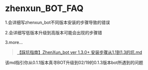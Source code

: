# zhenxun_BOT_FAQ
1.会详细写zhenxun_bot不同版本安装的步骤导致的错误

2.会详细写低版本升级到高版本可能会出现的步骤错

3.more...

> [【踩坑指南】ZhenXun_bot ver 1.3.0+ 安装步骤从1.1到1.3的坑.md](https://github.com/qq542149277/zhenxun_BOT_FAQ/blob/main/%E3%80%90%E8%B8%A9%E5%9D%91%E6%8C%87%E5%8D%97%E3%80%91ZhenXun_bot%20ver%201.3.0%2B%20%E5%AE%89%E8%A3%85%E6%AD%A5%E9%AA%A4%E4%BB%8E1.1%E5%88%B01.3%E7%9A%84%E5%9D%91.md)

 该md指引你从0.1.1版本真寻BOT升级到02/19的0.1.3版本bot所遇到的问题

